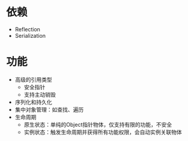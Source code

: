 ﻿# 依赖

- Reflection
- Serialization

# 功能

- 高级的引用类型
    - 安全指针
    - 支持主动销毁
- 序列化和持久化
- 集中对象管理：如查找、遍历
- 生命周期
    - 原生状态：单纯的Object指针物体，仅支持有限的功能，不安全
    - 实例状态：触发生命周期并获得所有功能权限，会自动实例关联物体
